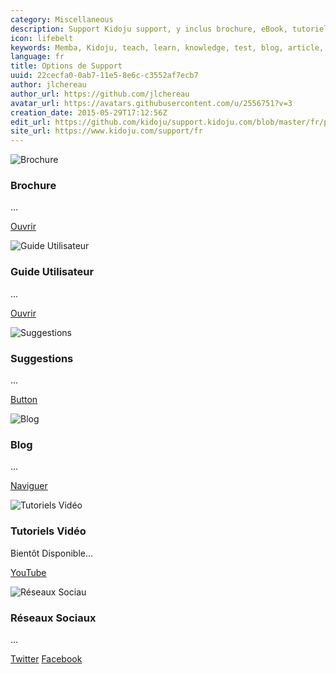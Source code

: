 ```yaml
---
category: Miscellaneous
description: Support Kidoju support, y inclus brochure, eBook, tutoriels vidéo, blog et autres options.
icon: lifebelt
keywords: Memba, Kidoju, teach, learn, knowledge, test, blog, article, documentation, ebook, video, webinar, slide
language: fr
title: Options de Support
uuid: 22cecfa0-0ab7-11e5-8e6c-c3552af7ecb7
author: jlchereau
author_url: https://github.com/jlchereau
avatar_url: https://avatars.githubusercontent.com/u/2556751?v=3
creation_date: 2015-05-29T17:12:56Z
edit_url: https://github.com/kidoju/support.kidoju.com/blob/master/fr/pages/index.md
site_url: https://www.kidoju.com/support/fr
---
```

<div class="row">
    <div class="col-sm-6 col-md-4">
        <div class="thumbnail">
            <img src="https://raw.githubusercontent.com/kidoju/support.kidoju.com/master/fr/pages/index1.jpg" alt="Brochure">
            <div class="caption">
                <h3>Brochure</h3>
                <p>...</p>
                <p><a href="https://github.com/kidoju/support.kidoju.com/blob/master/fr/docs/Datasheet.fr.screen.pdf" class="btn btn-primary" role="button">Ouvrir</a></p>
            </div>
        </div>
    </div>
    <div class="col-sm-6 col-md-4">
        <div class="thumbnail">
            <img src="https://raw.githubusercontent.com/kidoju/support.kidoju.com/master/fr/pages/index2.jpg" alt="Guide Utilisateur">
            <div class="caption">
                <h3>Guide Utilisateur</h3>
                <p>...</p>
                <p><a href="https://github.com/kidoju/support.kidoju.com/blob/master/fr/docs/UserGuide.fr.screen.pdf" class="btn btn-primary" role="button">Ouvrir</a></p>
            </div>
        </div>
    </div>
    <div class="col-sm-6 col-md-4">
        <div class="thumbnail">
            <img src="https://raw.githubusercontent.com/kidoju/support.kidoju.com/master/fr/pages/index3.jpg" alt="Suggestions">
            <div class="caption">
                <h3>Suggestions</h3>
                <p>...</p>
                <p><a href="https://kidoju.uservoice.com/forums/152569-general" class="btn btn-primary" role="Soumettre et Voter">Button</a></p>
            </div>
        </div>
    </div>
</div>
<div class="row">
    <div class="col-sm-6 col-md-4">
        <div class="thumbnail">
            <img src="https://raw.githubusercontent.com/kidoju/support.kidoju.com/master/fr/pages/index4.jpg" alt="Blog">
            <div class="caption">
                <h3>Blog</h3>
                <p>...</p>
                <p><a href="https://www.kidoju.com/support/fr/posts" class="btn btn-primary" role="button">Naviguer</a></p>
            </div>
        </div>
    </div>
    <div class="col-sm-6 col-md-4">
        <div class="thumbnail">
            <img src="https://raw.githubusercontent.com/kidoju/support.kidoju.com/master/fr/pages/index5.jpg" alt="Tutoriels Vidéo">
            <div class="caption">
                <h3>Tutoriels Vidéo</h3>
                <p>Bientôt Disponible...</p>
                <p><a href="#" class="btn btn-primary" role="button">YouTube</a></p>
            </div>
        </div>
    </div>
    <div class="col-sm-6 col-md-4">
        <div class="thumbnail">
            <img src="https://raw.githubusercontent.com/kidoju/support.kidoju.com/master/fr/pages/index6.jpg" alt="Réseaux Sociau">
            <div class="caption">
                <h3>Réseaux Sociaux</h3>
                <p>...</p>
                <p><a href="https://twitter.com/kidoju" class="btn btn-primary" role="button">Twitter</a> <a href="https://www.facebook.com/kidoju" class="btn btn-default" role="button">Facebook</a></p>
            </div>
        </div>
    </div>
</div>